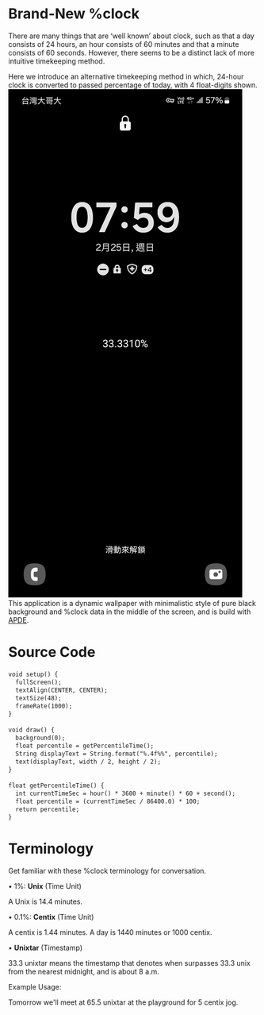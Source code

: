# Brand-New %clock
There are many things that are ‘well known’ about clock, such as that a day consists of 24 hours, an hour consists of 60 minutes and that a minute consists of 60 seconds. However, there seems to be a distinct lack of more intuitive timekeeping method.

Here we introduce an alternative timekeeping method in which, 24-hour clock is converted to passed percentage of today, with 4 float-digits shown.
![alt text](https://github.com/bc6048/percentage-clock/blob/main/Screenshot_20240225_075958_Nova%20Launcher.jpg)
This application is a dynamic wallpaper with minimalistic style of pure black background and %clock data in the middle of the screen, and is build with [APDE](https://github.com/Calsign/APDE).

# Source Code
```
void setup() {
  fullScreen();
  textAlign(CENTER, CENTER);
  textSize(48);
  frameRate(1000);
}

void draw() {
  background(0);
  float percentile = getPercentileTime();
  String displayText = String.format("%.4f%%", percentile);
  text(displayText, width / 2, height / 2);
}

float getPercentileTime() {
  int currentTimeSec = hour() * 3600 + minute() * 60 + second();
  float percentile = (currentTimeSec / 86400.0) * 100;
  return percentile;
}
```
# Terminology

Get familiar with these %clock terminology for conversation.

• 1%: **Unix** (Time Unit)

A Unix is 14.4 minutes.

• 0.1%: **Centix** (Time Unit)

A centix is 1.44 minutes.
A day is 1440 minutes or 1000 centix.

• **Unixtar** (Timestamp)

33.3 unixtar means the timestamp that denotes when surpasses 33.3 unix from the nearest midnight, and is about 8 a.m.

Example Usage:

Tomorrow we'll meet at 65.5 unixtar at the playground for 5 centix jog.



